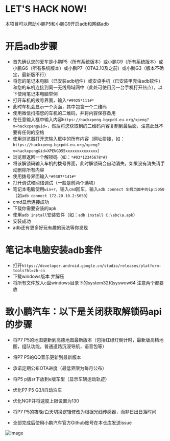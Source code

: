 # LET'S HACK NOW!
本项目可以帮助小鹏P5和小鹏G9开启adb和网络adb

# 开启adb步骤
* 首先确认您的爱车是小鹏P5（所有系统版本）或小鹏G9（所有系统版本）或小鹏G6（所有系统版本）或小鹏P7（OTA2.10及之前）或小鹏G3（版本不确定，最新版不行）
* 将您的笔记本电脑（已安装adb组件）或安卓手机（已安装甲壳虫adb软件）和您的车机连接到同一无线局域网中（此处可使用另一台手机打开热点），以下使用笔记本电脑举例
* 打开车机的拨号界面，输入`*#9925*111#* `
* 此时车机会显示一个页面，其中包含一个二维码
* 使用微信扫描您的车机的二维码，并将内容保存备用
* 在任意输入框中输入内容`https://hackxpeng.bgcpdd.eu.org/xpeng?m=hackxpeng&id=`，然后将您获取到的二维码内容复制到最后面，注意此处不要有任何的空格
* 使用浏览器打开您输入框中的所有内容（网址拼接，如：`https://hackxpeng.bgcpdd.eu.org/xpeng?m=hackxpeng&id=XPENGD55xxxxxxxxxxxxxx`）
* 浏览器返回一个解锁码（如：`*#03*12345678*#`）
* 将该解锁码输入车机的拨号界面，此时解锁码会自动消失，如果没有消失请手动删除所有内容
* 使用拨号界面输入`*#9387*141#*`
* 打开调试和网络调试（一般是前两个选项）
* 笔记本电脑使用`win+r`，输入`cmd`回车，输入`adb connect 车机页面中的ip:5050`（如`adb connect 172.20.10.2:5050`）
* cmd显示连接成功
* 下载你需要安装的apk
* 使用`adb install`安装软件（如：`adb install C:\abc\a.apk`）
* 安装成功
* adb还有更多好玩有趣的玩法等你发现

# 笔记本电脑安装adb套件
* 打开`https://developer.android.google.cn/studio/releases/platform-tools?hl=zh-cn`
* 下载windows版本 并解压
* 将所有文件放入c盘windows目录下的system32和syswow64 注意两个都要放

# 致小鹏汽车：以下是关闭获取解锁码api的步骤
* 将P7 P5的地图更新到高德地图最新版本（包括红绿灯倒计时，最新版高精地图，组队功能，普通道路沉浸导航，语音包等）

* 将P7 P5的QQ音乐更新到最新版本

* 承诺定期公布OTA进度（最低界限为每月公布）

* 将P5 p版sr下放到e版车型（显示车辆运动轨迹）

* 优化P7 P5 G3/i自动泊车

* 优化NGP并将速度上限设置为130

* 将P7 P5的夜晚/白天切换逻辑修改为根据光线传感器，而非日出日落时间

* 全部完成后使用小鹏汽车官方Github账号在本仓库发送issue

  

![image](https://ghproxy.com/https://raw.githubusercontent.com/hackxpeng/hackp5g9/main/699e33d95bb58866f263e99946870d0f.jpeg)
